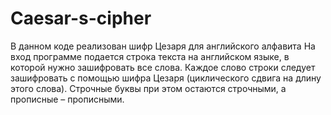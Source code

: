 # Caesar-s-cipher
В данном коде реализован шифр Цезаря для английского алфавита
На вход программе подается строка текста на английском языке, в которой нужно зашифровать все слова. 
Каждое слово строки следует зашифровать с помощью шифра Цезаря (циклического сдвига на длину этого слова). 
Строчные буквы при этом остаются строчными, а прописные – прописными.
